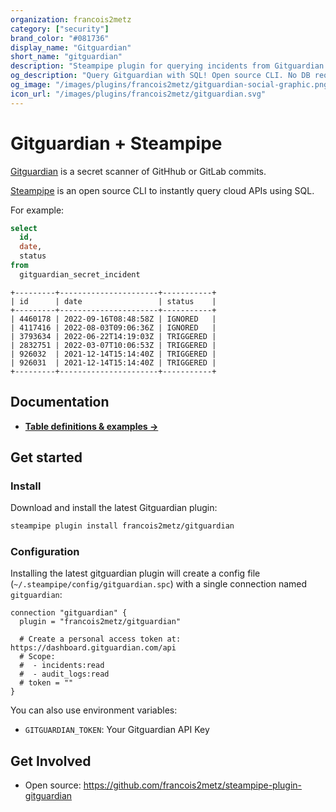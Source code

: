 ```yaml
---
organization: francois2metz
category: ["security"]
brand_color: "#081736"
display_name: "Gitguardian"
short_name: "gitguardian"
description: "Steampipe plugin for querying incidents from Gitguardian."
og_description: "Query Gitguardian with SQL! Open source CLI. No DB required."
og_image: "/images/plugins/francois2metz/gitguardian-social-graphic.png"
icon_url: "/images/plugins/francois2metz/gitguardian.svg"
---
```


# Gitguardian + Steampipe

[Gitguardian](https://www.gitguardian.com/) is a secret scanner of GitHhub or GitLab commits.

[Steampipe](https://steampipe.io) is an open source CLI to instantly query cloud APIs using SQL.

For example:

```sql
select
  id,
  date,
  status
from
  gitguardian_secret_incident
```

```
+---------+----------------------+-----------+
| id      | date                 | status    |
+---------+----------------------+-----------+
| 4460178 | 2022-09-16T08:48:58Z | IGNORED   |
| 4117416 | 2022-08-03T09:06:36Z | IGNORED   |
| 3793634 | 2022-06-22T14:19:03Z | TRIGGERED |
| 2832751 | 2022-03-07T10:06:53Z | TRIGGERED |
| 926032  | 2021-12-14T15:14:40Z | TRIGGERED |
| 926031  | 2021-12-14T15:14:40Z | TRIGGERED |
+---------+----------------------+-----------+
```

## Documentation

- **[Table definitions & examples →](/plugins/francois2metz/gitguardian/tables)**

## Get started

### Install

Download and install the latest Gitguardian plugin:

```bash
steampipe plugin install francois2metz/gitguardian
```

### Configuration

Installing the latest gitguardian plugin will create a config file (`~/.steampipe/config/gitguardian.spc`) with a single connection named `gitguardian`:

```hcl
connection "gitguardian" {
  plugin = "francois2metz/gitguardian"

  # Create a personal access token at: https://dashboard.gitguardian.com/api
  # Scope:
  #  - incidents:read
  #  - audit_logs:read
  # token = ""
}
```

You can also use environment variables:

- `GITGUARDIAN_TOKEN`: Your Gitguardian API Key

## Get Involved

* Open source: https://github.com/francois2metz/steampipe-plugin-gitguardian
